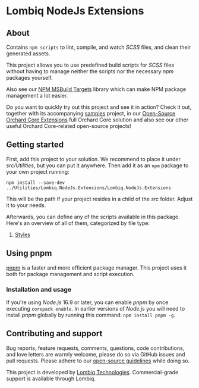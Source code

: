 # Lombiq NodeJs Extensions



## About

Contains `npm scripts` to lint, compile, and watch *SCSS* files, and clean their generated assets.

This project allows you to use predefined build scripts for *SCSS* files without having to manage neither the scripts nor the necessary *npm* packages yourself.

Also see our [NPM MSBuild Targets](https://github.com/Lombiq/NPM-Targets) library which can make NPM package management a lot easier.

Do you want to quickly try out this project and see it in action? Check it out, together with its accompanying [samples](../Lombiq.NodeJs.Extensions.Samples) project, in our [Open-Source Orchard Core Extensions](https://github.com/Lombiq/Open-Source-Orchard-Core-Extensions) full Orchard Core solution and also see our other useful Orchard Core-related open-source projects!


## Getting started

First, add this project to your solution. We recommend to place it under *src/Utilities*, but you can put it anywhere. Then add it as an `npm` package to your own project running:

```
npm install --save-dev ../Utilities/Lombiq.NodeJs.Extensions/Lombiq.NodeJs.Extensions
```
This will be the path if your project resides in a child of the *src* folder. Adjust it to your needs.

Afterwards, you can define any of the scripts available in this package. Here's an overview of all of them, categorized by file type:

1. [Styles](Docs/Styles.md)

## Using pnpm

[pnpm](https://pnpm.io/) is a faster and more efficient package manager. This project uses it both for package management and script execution.

### Installation and usage

If you're using *Node.js* 16.9 or later, you can enable *pnpm* by once executing `corepack enable`. In earlier versions of *Node.js* you will need to install *pnpm* globally by running this command: `npm install pnpm -g`.


## Contributing and support

Bug reports, feature requests, comments, questions, code contributions, and love letters are warmly welcome, please do so via GitHub issues and pull requests. Please adhere to our [open-source guidelines](https://lombiq.com/open-source-guidelines) while doing so.

This project is developed by [Lombiq Technologies](https://lombiq.com/). Commercial-grade support is available through Lombiq.
